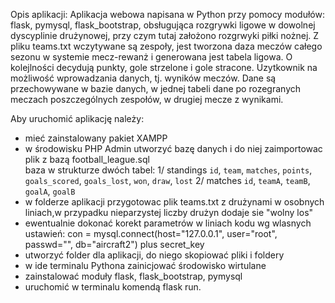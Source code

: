 Opis aplikacji:
Aplikacja webowa napisana w Python przy pomocy modułów: flask, pymysql, flask_bootstrap, 
obsługująca rozgrywki ligowe w dowolnej dyscyplinie drużynowej, przy czym tutaj założono rozgrwyki piłki nożnej.
Z pliku teams.txt wczytywane są zespoły, jest tworzona daza meczów całego sezonu w systemie mecz-rewanż i generowana jest tabela ligowa. O kolejlności decydują punkty, gole strzelone i 
gole stracone. Uzytkownik na możliwość wprowadzania danych, tj. wyników meczów. Dane są przechowywane w bazie danych, w jednej tabeli dane po rozegranych meczach poszczególnych zespołów, w drugiej mecze z wynikami.


Aby uruchomić aplikację należy:
- mieć zainstalowany pakiet XAMPP 
- w środowisku PHP Admin utworzyć bazę danych i do niej zaimportowac plik z bazą football_league.sql   
baza w strukturze dwóch tabel:
1/ standings  `id`, `team`, `matches`, `points`, `goals_scored`, `goals_lost`, `won`, `draw`, `lost`
2/ matches `id`, `teamA`, `teamB`, `goalA`, `goalB`
- w folderze aplikacji przygotowac plik teams.txt z drużynami w osobnych liniach,w przypadku nieparzystej liczby drużyn dodaje sie "wolny los"
- ewentualnie dokonać korekt parametrów w liniach kodu wg wlasnych ustawień: con = mysql.connect(host="127.0.0.1", user="root", passwd="", db="aircraft2") plus secret_key
- utworzyć folder dla aplikacji, do niego skopiować pliki i foldery
- w ide terminalu Pythona zainicjować środowisko wirtulane
- zainstalować moduły flask, flask_bootstrap, pymysql
- uruchomić w terminalu komendą flask run. 
 
